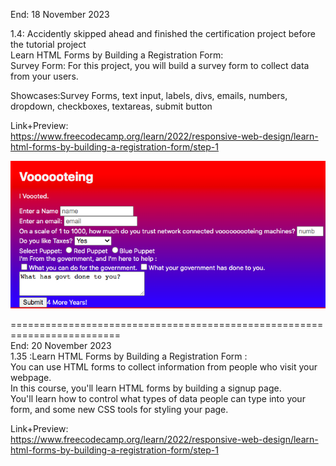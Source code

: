 End: 18 November 2023<br>

1.4: Accidently skipped ahead and finished the certification project before the tutorial project</br>
Learn HTML Forms by Building a Registration Form:<br>
Survey Form: For this project, you will build a survey form to collect data from your users.

Showcases:Survey Forms, text input, labels, divs, emails, numbers, dropdown, checkboxes, textareas, submit button<br>

Link+Preview:<br>
https://www.freecodecamp.org/learn/2022/responsive-web-design/learn-html-forms-by-building-a-registration-form/step-1

![Finished Project, passed all tests.](https://github.com/evilusean/CourseraGoogleFCC/blob/main/FCC-ResponsiveWebDesign-HTML-CSS-Grid-FlexBox/1.4RegistrationFormsHTML/VoooteForm.png)


=========================================================================</br>
End: 20 November 2023</br>
1.35 :Learn HTML Forms by Building a Registration Form : </br>
You can use HTML forms to collect information from people who visit your webpage.</br>
In this course, you'll learn HTML forms by building a signup page. </br>
You'll learn how to control what types of data people can type into your form, and some new CSS tools for styling your page.</br>

Link+Preview:<br>
https://www.freecodecamp.org/learn/2022/responsive-web-design/learn-html-forms-by-building-a-registration-form/step-1
